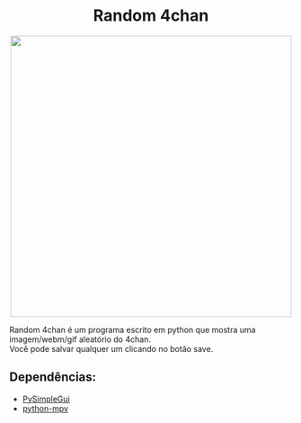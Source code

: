 <h1 align="center">Random 4chan</h1>
<p align="center">
    <img width=500 src="https://i.imgur.com/XgRXTxj.png">
</p>
Random 4chan é um programa escrito em python que mostra uma imagem/webm/gif aleatório do 4chan. <br>
Você pode salvar qualquer um clicando no botão save.

## Dependências:
- [PySimpleGui](https://pypi.org/project/PySimpleGUI/)
- [python-mpv](https://github.com/jaseg/python-mpv)

